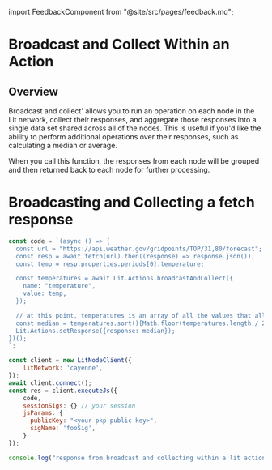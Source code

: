 import FeedbackComponent from "@site/src/pages/feedback.md";

# Broadcast and Collect Within an Action

## Overview

Broadcast and collect' allows you to run an operation on each node in the Lit network, collect their responses, and aggregate those responses into a single data set shared across all of the nodes. This is useful if you'd like the ability to perform additional operations over their responses, such as calculating a median or average.

When you call this function, the responses from each node will be grouped and then returned back to each node for further processing.

# Broadcasting and Collecting a fetch response

```js
const code = `(async () => {
  const url = "https://api.weather.gov/gridpoints/TOP/31,80/forecast";
  const resp = await fetch(url).then((response) => response.json());
  const temp = resp.properties.periods[0].temperature;

  const temperatures = await Lit.Actions.broadcastAndCollect({
    name: "temperature",
    value: temp,
  });

  // at this point, temperatures is an array of all the values that all the nodes got
  const median = temperatures.sort()[Math.floor(temperatures.length / 2)];
  Lit.Actions.setResponse({response: median});
})();
`;

const client = new LitNodeClient({
    litNetwork: 'cayenne',
});
await client.connect();
const res = client.executeJs({
    code,
    sessionSigs: {} // your session
    jsParams: {
      publicKey: "<your pkp public key>",
      sigName: 'fooSig',
    }
});

console.log("response from broadcast and collecting within a lit action: ", res);
```

